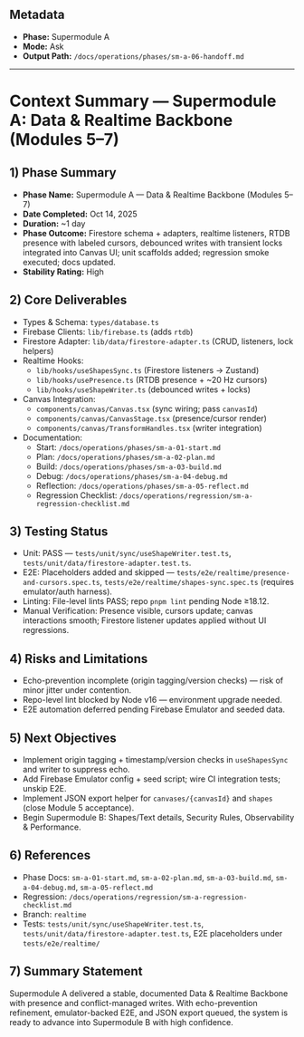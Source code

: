 ## Metadata
- **Phase:** Supermodule A
- **Mode:** Ask
- **Output Path:** `/docs/operations/phases/sm-a-06-handoff.md`

---

# Context Summary — Supermodule A: Data & Realtime Backbone (Modules 5–7)

## 1) Phase Summary
- **Phase Name:** Supermodule A — Data & Realtime Backbone (Modules 5–7)
- **Date Completed:** Oct 14, 2025
- **Duration:** ~1 day
- **Phase Outcome:** Firestore schema + adapters, realtime listeners, RTDB presence with labeled cursors, debounced writes with transient locks integrated into Canvas UI; unit scaffolds added; regression smoke executed; docs updated.
- **Stability Rating:** High

## 2) Core Deliverables
- Types & Schema: `types/database.ts`
- Firebase Clients: `lib/firebase.ts` (adds `rtdb`)
- Firestore Adapter: `lib/data/firestore-adapter.ts` (CRUD, listeners, lock helpers)
- Realtime Hooks:
  - `lib/hooks/useShapesSync.ts` (Firestore listeners → Zustand)
  - `lib/hooks/usePresence.ts` (RTDB presence + ~20 Hz cursors)
  - `lib/hooks/useShapeWriter.ts` (debounced writes + locks)
- Canvas Integration:
  - `components/canvas/Canvas.tsx` (sync wiring; pass `canvasId`)
  - `components/canvas/CanvasStage.tsx` (presence/cursor render)
  - `components/canvas/TransformHandles.tsx` (writer integration)
- Documentation:
  - Start: `/docs/operations/phases/sm-a-01-start.md`
  - Plan: `/docs/operations/phases/sm-a-02-plan.md`
  - Build: `/docs/operations/phases/sm-a-03-build.md`
  - Debug: `/docs/operations/phases/sm-a-04-debug.md`
  - Reflection: `/docs/operations/phases/sm-a-05-reflect.md`
  - Regression Checklist: `/docs/operations/regression/sm-a-regression-checklist.md`

## 3) Testing Status
- Unit: PASS — `tests/unit/sync/useShapeWriter.test.ts`, `tests/unit/data/firestore-adapter.test.ts`.
- E2E: Placeholders added and skipped — `tests/e2e/realtime/presence-and-cursors.spec.ts`, `tests/e2e/realtime/shapes-sync.spec.ts` (requires emulator/auth harness).
- Linting: File-level lints PASS; repo `pnpm lint` pending Node ≥18.12.
- Manual Verification: Presence visible, cursors update; canvas interactions smooth; Firestore listener updates applied without UI regressions.

## 4) Risks and Limitations
- Echo-prevention incomplete (origin tagging/version checks) — risk of minor jitter under contention.
- Repo-level lint blocked by Node v16 — environment upgrade needed.
- E2E automation deferred pending Firebase Emulator and seeded data.

## 5) Next Objectives
- Implement origin tagging + timestamp/version checks in `useShapesSync` and writer to suppress echo.
- Add Firebase Emulator config + seed script; wire CI integration tests; unskip E2E.
- Implement JSON export helper for `canvases/{canvasId}` and `shapes` (close Module 5 acceptance).
- Begin Supermodule B: Shapes/Text details, Security Rules, Observability & Performance.

## 6) References
- Phase Docs: `sm-a-01-start.md`, `sm-a-02-plan.md`, `sm-a-03-build.md`, `sm-a-04-debug.md`, `sm-a-05-reflect.md`
- Regression: `/docs/operations/regression/sm-a-regression-checklist.md`
- Branch: `realtime`
- Tests: `tests/unit/sync/useShapeWriter.test.ts`, `tests/unit/data/firestore-adapter.test.ts`, E2E placeholders under `tests/e2e/realtime/`

## 7) Summary Statement
Supermodule A delivered a stable, documented Data & Realtime Backbone with presence and conflict-managed writes. With echo-prevention refinement, emulator-backed E2E, and JSON export queued, the system is ready to advance into Supermodule B with high confidence.
